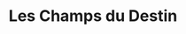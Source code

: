 ---
title: "Les Champs du Destin"
url: /dijon/les-champs-du-destin-cour-de-la-gare/
shop: boulangerie
---